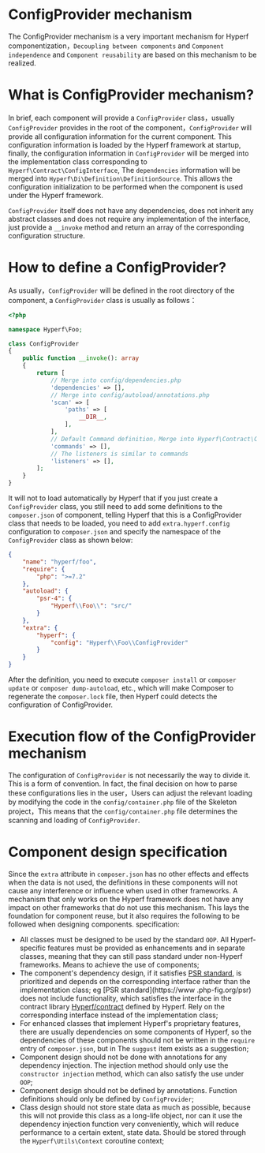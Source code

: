 # ConfigProvider mechanism

The ConfigProvider mechanism is a very important mechanism for Hyperf componentization，`Decoupling between components` and `Component independence` and `Component reusability` are based on this mechanism to be realized.

# What is ConfigProvider mechanism?

In brief, each component will provide a `ConfigProvider` class，usually `ConfigProvider` provides in the root of the component，`ConfigProvider` will provide all configuration information for the current component. This configuration information is loaded by the Hyperf framework at startup, finally, the configuration information in `ConfigProvider` will be merged into the implementation class corresponding to `Hyperf\Contract\ConfigInterface`, The `dependencies` information will be merged into `Hyperf\Di\Definition\DefinitionSource`. This allows the configuration initialization to be performed when the component is used under the Hyperf framework.

`ConfigProvider` itself does not have any dependencies, does not inherit any abstract classes and does not require any implementation of the interface, just provide a `__invoke` method and return an array of the corresponding configuration structure.

# How to define a ConfigProvider?

As usually，`ConfigProvider` will be defined in the root directory of the component, a `ConfigProvider` class is usually as follows：

```php
<?php

namespace Hyperf\Foo;

class ConfigProvider
{
    public function __invoke(): array
    {
        return [
            // Merge into config/dependencies.php
            'dependencies' => [],
            // Merge into config/autoload/annotations.php
            'scan' => [
                'paths' => [
                    __DIR__,
                ],
            ],
            // Default Command definition，Merge into Hyperf\Contract\ConfigInterface，also means is to correspond to config/autoload/commands.php
            'commands' => [],
            // The listeners is similar to commands
            'listeners' => [],
        ];
    }
}
```

It will not to load automatically by Hyperf that if you just create a `ConfigProvider` class, you still need to add some definitions to the `composer.json` of component, telling Hyperf that this is a ConfigProvider class that needs to be loaded, you need to add `extra.hyperf.config` configuration to `composer.json` and specify the namespace of the `ConfigProvider` class as shown below:

```json
{
    "name": "hyperf/foo",
    "require": {
        "php": ">=7.2"
    },
    "autoload": {
        "psr-4": {
            "Hyperf\\Foo\\": "src/"
        }
    },
    "extra": {
        "hyperf": {
            "config": "Hyperf\\Foo\\ConfigProvider"
        }
    }
}
```

After the definition, you need to execute `composer install` or `composer update` or `composer dump-autoload`, etc., which will make Composer to regenerate the `composer.lock` file, then Hyperf could detects the configuration of ConfigProvider.

# Execution flow of the ConfigProvider mechanism

The configuration of `ConfigProvider` is not necessarily the way to divide it. This is a form of convention. In fact, the final decision on how to parse these configurations lies in the user，Users can adjust the relevant loading by modifying the code in the `config/container.php` file of the Skeleton project，This means that the `config/container.php` file determines the scanning and loading of `ConfigProvider`.

# Component design specification

Since the `extra` attribute in `composer.json` has no other effects and effects when the data is not used, the definitions in these components will not cause any interference or influence when used in other frameworks. A mechanism that only works on the Hyperf framework does not have any impact on other frameworks that do not use this mechanism. This lays the foundation for component reuse, but it also requires the following to be followed when designing components. specification:

- All classes must be designed to be used by the standard `OOP`. All Hyperf-specific features must be provided as enhancements and in separate classes, meaning that they can still pass standard under non-Hyperf frameworks. Means to achieve the use of components;
- The component's dependency design, if it satisfies [PSR standard](https://www.php-fig.org/psr), is prioritized and depends on the corresponding interface rather than the implementation class; eg [PSR standard](https://www .php-fig.org/psr) does not include functionality, which satisfies the interface in the contract library [Hyperf/contract](https://github.com/hyperf-cloud/contract) defined by Hyperf. Rely on the corresponding interface instead of the implementation class;
- For enhanced classes that implement Hyperf's proprietary features, there are usually dependencies on some components of Hyperf, so the dependencies of these components should not be written in the `require` entry of `composer.json`, but in The `suggust` item exists as a suggestion;
- Component design should not be done with annotations for any dependency injection. The injection method should only use the `constructor injection` method, which can also satisfy the use under `OOP`;
- Component design should not be defined by annotations. Function definitions should only be defined by `ConfigProvider`;
- Class design should not store state data as much as possible, because this will not provide this class as a long-life object, nor can it use the dependency injection function very conveniently, which will reduce performance to a certain extent, state data. Should be stored through the `Hyperf\Utils\Context` coroutine context;
